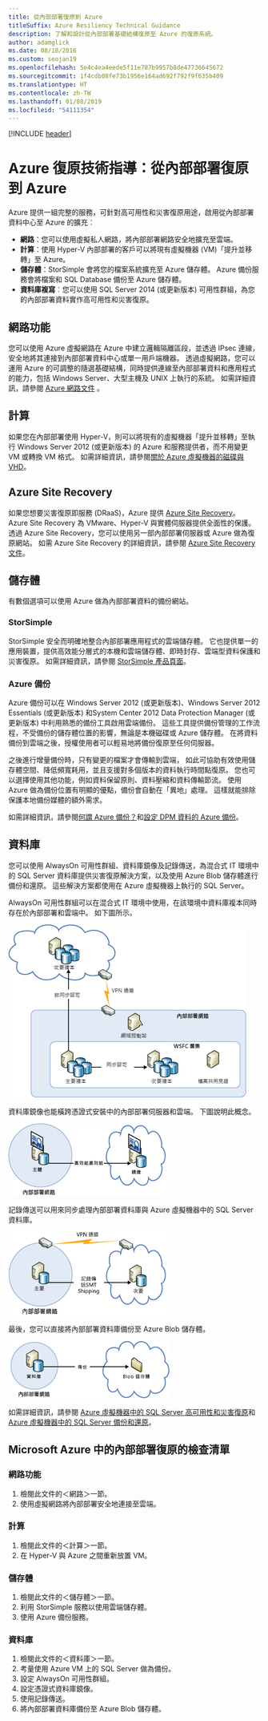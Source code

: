 ```yaml
---
title: 從內部部署復原到 Azure
titleSuffix: Azure Resiliency Technical Guidance
description: 了解和設計從內部部署基礎結構復原至 Azure 的復原系統。
author: adamglick
ms.date: 08/18/2016
ms.custom: seojan19
ms.openlocfilehash: 5e4c4ea4eede5f11e787b9957b8de47736645672
ms.sourcegitcommit: 1f4cdb08fe73b1956e164ad692f792f9f635b409
ms.translationtype: HT
ms.contentlocale: zh-TW
ms.lasthandoff: 01/08/2019
ms.locfileid: "54111354"
---
```

[!INCLUDE [header](../_includes/header.md)]

# <a name="azure-resiliency-technical-guidance-recovery-from-on-premises-to-azure"></a>Azure 復原技術指導：從內部部署復原到 Azure

Azure 提供一組完整的服務，可針對高可用性和災害復原用途，啟用從內部部署資料中心至 Azure 的擴充︰

- **網路**：您可以使用虛擬私人網路，將內部部署網路安全地擴充至雲端。
- **計算**：使用 Hyper-V 內部部署的客戶可以將現有虛擬機器 (VM)「提升並移轉」至 Azure。
- **儲存體**：StorSimple 會將您的檔案系統擴充至 Azure 儲存體。 Azure 備份服務會將檔案和 SQL Database 備份至 Azure 儲存體。
- **資料庫複寫**︰您可以使用 SQL Server 2014 (或更新版本) 可用性群組，為您的內部部署資料實作高可用性和災害復原。

## <a name="networking"></a>網路功能

您可以使用 Azure 虛擬網路在 Azure 中建立邏輯隔離區段，並透過 IPsec 連線，安全地將其連接到內部部署資料中心或單一用戶端機器。 透過虛擬網路，您可以運用 Azure 的可調整的隨選基礎結構，同時提供連線至內部部署資料和應用程式的能力，包括 Windows Server、大型主機及 UNIX 上執行的系統。 如需詳細資訊，請參閱 [Azure 網路文件](/azure/virtual-network/virtual-networks-overview/) 。

## <a name="compute"></a>計算

如果您在內部部署使用 Hyper-V，則可以將現有的虛擬機器「提升並移轉」至執行 Windows Server 2012 (或更新版本) 的 Azure 和服務提供者，而不用變更 VM 或轉換 VM 格式。 如需詳細資訊，請參閱[關於 Azure 虛擬機器的磁碟與 VHD](/azure/virtual-machines/virtual-machines-linux-about-disks-vhds/?toc=%2fazure%2fvirtual-machines%2flinux%2ftoc.json)。

## <a name="azure-site-recovery"></a>Azure Site Recovery

如果您想要災害復原即服務 (DRaaS)，Azure 提供 [Azure Site Recovery](https://azure.microsoft.com/services/site-recovery/)。 Azure Site Recovery 為 VMware、Hyper-V 與實體伺服器提供全面性的保護。 透過 Azure Site Recovery，您可以使用另一部內部部署伺服器或 Azure 做為復原網站。 如需 Azure Site Recovery 的詳細資訊，請參閱 [Azure Site Recovery 文件](https://azure.microsoft.com/documentation/services/site-recovery/)。

## <a name="storage"></a>儲存體

有數個選項可以使用 Azure 做為內部部署資料的備份網站。

### <a name="storsimple"></a>StorSimple

StorSimple 安全而明確地整合內部部署應用程式的雲端儲存體。 它也提供單一的應用裝置，提供高效能分層式的本機和雲端儲存體、即時封存、雲端型資料保護和災害復原。 如需詳細資訊，請參閱 [StorSimple 產品頁面](https://azure.microsoft.com/services/storsimple/)。

### <a name="azure-backup"></a>Azure 備份

Azure 備份可以在 Windows Server 2012 (或更新版本)、Windows Server 2012 Essentials (或更新版本) 和System Center 2012 Data Protection Manager (或更新版本) 中利用熟悉的備份工具啟用雲端備份。 這些工具提供備份管理的工作流程，不受備份的儲存體位置的影響，無論是本機磁碟或 Azure 儲存體。 在將資料備份到雲端之後，授權使用者可以輕易地將備份復原至任何伺服器。

之後進行增量備份時，只有變更的檔案才會傳輸到雲端， 如此可協助有效使用儲存體空間、降低頻寬耗用，並且支援對多個版本的資料執行時間點復原。 您也可以選擇使用其他功能，例如資料保留原則、資料壓縮和資料傳輸節流。 使用 Azure 做為備份位置有明顯的優點，備份會自動在「異地」處理。 這樣就能排除保護本地備份媒體的額外需求。

如需詳細資訊，請參閱[何謂 Azure 備份？](/azure/backup/backup-introduction-to-azure-backup/)和[設定 DPM 資料的 Azure 備份](https://technet.microsoft.com/library/jj728752.aspx)。

## <a name="database"></a>資料庫

您可以使用 AlwaysOn 可用性群組、資料庫鏡像及記錄傳送，為混合式 IT 環境中的 SQL Server 資料庫提供災害復原解決方案，以及使用 Azure Blob 儲存體進行備份和還原。 這些解決方案都使用在 Azure 虛擬機器上執行的 SQL Server。

AlwaysOn 可用性群組可以在混合式 IT 環境中使用，在該環境中資料庫複本同時存在於內部部署和雲端中。 如下圖所示。

![混合式雲端架構中的 SQL Server AlwaysOn 可用性群組](./images/technical-guidance-recovery-on-premises-azure/SQL_Server_Disaster_Recovery-3.png)

資料庫鏡像也能橫跨憑證式安裝中的內部部署伺服器和雲端。 下圖說明此概念。

![混合式雲端架構中的 SQL Server Database 鏡像](./images/technical-guidance-recovery-on-premises-azure/SQL_Server_Disaster_Recovery-4.png)

記錄傳送可以用來同步處理內部部署資料庫與 Azure 虛擬機器中的 SQL Server 資料庫。

![混合式雲端架構中的 SQL Server 記錄傳送](./images/technical-guidance-recovery-on-premises-azure/SQL_Server_Disaster_Recovery-5.png)

最後，您可以直接將內部部署資料庫備份至 Azure Blob 儲存體。

![在混合式雲端架構中將 SQL Server 備份至 Azure Blob 儲存體](./images/technical-guidance-recovery-on-premises-azure/SQL_Server_Disaster_Recovery-6.png)

如需詳細資訊，請參閱 [Azure 虛擬機器中的 SQL Server 高可用性和災害復原](/azure/virtual-machines/windows/sql/virtual-machines-windows-sql-high-availability-dr/)和 [Azure 虛擬機器中的 SQL Server 備份和還原](/azure/virtual-machines/windows/sql/virtual-machines-windows-sql-backup-recovery/)。

## <a name="checklists-for-on-premises-recovery-in-microsoft-azure"></a>Microsoft Azure 中的內部部署復原的檢查清單

<!-- markdownlint-disable MD024 -->

### <a name="networking"></a>網路功能

1. 檢閱此文件的＜網路＞一節。
2. 使用虛擬網路將內部部署安全地連接至雲端。

### <a name="compute"></a>計算

1. 檢閱此文件的＜計算＞一節。
2. 在 Hyper-V 與 Azure 之間重新放置 VM。

### <a name="storage"></a>儲存體

1. 檢閱此文件的＜儲存體＞一節。
2. 利用 StorSimple 服務以使用雲端儲存體。
3. 使用 Azure 備份服務。

### <a name="database"></a>資料庫

1. 檢閱此文件的＜資料庫＞一節。
2. 考量使用 Azure VM 上的 SQL Server 做為備份。
3. 設定 AlwaysOn 可用性群組。
4. 設定憑證式資料庫鏡像。
5. 使用記錄傳送。
6. 將內部部署資料庫備份至 Azure Blob 儲存體。

<!-- markdownlint-enable MD024 -->
